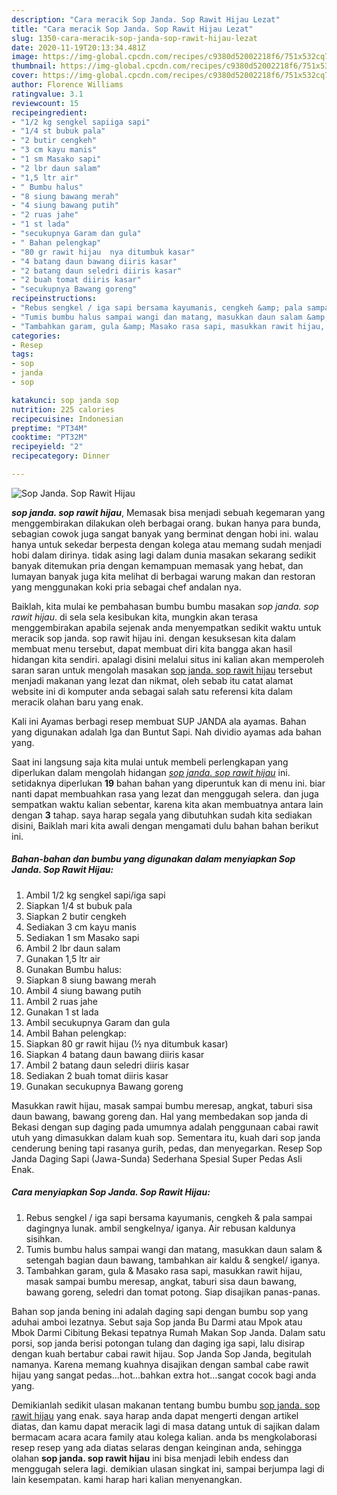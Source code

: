 ```yaml
---
description: "Cara meracik Sop Janda. Sop Rawit Hijau Lezat"
title: "Cara meracik Sop Janda. Sop Rawit Hijau Lezat"
slug: 1350-cara-meracik-sop-janda-sop-rawit-hijau-lezat
date: 2020-11-19T20:13:34.481Z
image: https://img-global.cpcdn.com/recipes/c9380d52002218f6/751x532cq70/sop-janda-sop-rawit-hijau-foto-resep-utama.jpg
thumbnail: https://img-global.cpcdn.com/recipes/c9380d52002218f6/751x532cq70/sop-janda-sop-rawit-hijau-foto-resep-utama.jpg
cover: https://img-global.cpcdn.com/recipes/c9380d52002218f6/751x532cq70/sop-janda-sop-rawit-hijau-foto-resep-utama.jpg
author: Florence Williams
ratingvalue: 3.1
reviewcount: 15
recipeingredient:
- "1/2 kg sengkel sapiiga sapi"
- "1/4 st bubuk pala"
- "2 butir cengkeh"
- "3 cm kayu manis"
- "1 sm Masako sapi"
- "2 lbr daun salam"
- "1,5 ltr air"
- " Bumbu halus"
- "8 siung bawang merah"
- "4 siung bawang putih"
- "2 ruas jahe"
- "1 st lada"
- "secukupnya Garam dan gula"
- " Bahan pelengkap"
- "80 gr rawit hijau  nya ditumbuk kasar"
- "4 batang daun bawang diiris kasar"
- "2 batang daun seledri diiris kasar"
- "2 buah tomat diiris kasar"
- "secukupnya Bawang goreng"
recipeinstructions:
- "Rebus sengkel / iga sapi bersama kayumanis, cengkeh &amp; pala sampai dagingnya lunak. ambil sengkelnya/ iganya. Air rebusan kaldunya sisihkan."
- "Tumis bumbu halus sampai wangi dan matang, masukkan daun salam &amp; setengah bagian daun bawang, tambahkan air kaldu &amp; sengkel/ iganya."
- "Tambahkan garam, gula &amp; Masako rasa sapi, masukkan rawit hijau, masak sampai bumbu meresap, angkat, taburi sisa daun bawang, bawang goreng, seledri dan tomat potong. Siap disajikan panas-panas."
categories:
- Resep
tags:
- sop
- janda
- sop

katakunci: sop janda sop 
nutrition: 225 calories
recipecuisine: Indonesian
preptime: "PT34M"
cooktime: "PT32M"
recipeyield: "2"
recipecategory: Dinner

---
```



![Sop Janda. Sop Rawit Hijau](https://img-global.cpcdn.com/recipes/c9380d52002218f6/751x532cq70/sop-janda-sop-rawit-hijau-foto-resep-utama.jpg)

<b><i>sop janda. sop rawit hijau</i></b>, Memasak bisa menjadi sebuah kegemaran yang menggembirakan dilakukan oleh berbagai orang. bukan hanya para bunda, sebagian cowok juga sangat banyak yang berminat dengan hobi ini. walau hanya untuk sekedar berpesta dengan kolega atau memang sudah menjadi hobi dalam dirinya. tidak asing lagi dalam dunia masakan sekarang sedikit banyak ditemukan pria dengan kemampuan memasak yang hebat, dan lumayan banyak juga kita melihat di berbagai warung makan dan restoran yang menggunakan koki pria sebagai chef andalan nya.

Baiklah, kita mulai ke pembahasan bumbu bumbu masakan <i>sop janda. sop rawit hijau</i>. di sela sela kesibukan kita, mungkin akan terasa menggembirakan apabila sejenak anda menyempatkan sedikit waktu untuk meracik sop janda. sop rawit hijau ini. dengan kesuksesan kita dalam membuat menu tersebut, dapat membuat diri kita bangga akan hasil hidangan kita sendiri. apalagi disini melalui situs ini kalian akan memperoleh saran saran untuk mengolah masakan <u>sop janda. sop rawit hijau</u> tersebut menjadi makanan yang lezat dan nikmat, oleh sebab itu catat alamat website ini di komputer anda sebagai salah satu referensi kita dalam meracik olahan baru yang enak.

Kali ini Ayamas berbagi resep membuat SUP JANDA ala ayamas. Bahan yang digunakan adalah Iga dan Buntut Sapi. Nah dividio ayamas ada bahan yang.


Saat ini langsung saja kita mulai untuk membeli perlengkapan yang diperlukan dalam mengolah hidangan <u><i>sop janda. sop rawit hijau</i></u> ini. setidaknya diperlukan <b>19</b> bahan bahan yang diperuntuk kan di menu ini. biar nanti dapat membuahkan rasa yang lezat dan menggugah selera. dan juga sempatkan waktu kalian sebentar, karena kita akan membuatnya antara lain dengan <b>3</b> tahap. saya harap segala yang dibutuhkan sudah kita sediakan disini, Baiklah mari kita awali dengan mengamati dulu bahan bahan berikut ini.

<!--inarticleads1-->

##### Bahan-bahan dan bumbu yang digunakan dalam menyiapkan Sop Janda. Sop Rawit Hijau:

1. Ambil 1/2 kg sengkel sapi/iga sapi
1. Siapkan 1/4 st bubuk pala
1. Siapkan 2 butir cengkeh
1. Sediakan 3 cm kayu manis
1. Sediakan 1 sm Masako sapi
1. Ambil 2 lbr daun salam
1. Gunakan 1,5 ltr air
1. Gunakan  Bumbu halus:
1. Siapkan 8 siung bawang merah
1. Ambil 4 siung bawang putih
1. Ambil 2 ruas jahe
1. Gunakan 1 st lada
1. Ambil secukupnya Garam dan gula
1. Ambil  Bahan pelengkap:
1. Siapkan 80 gr rawit hijau (½ nya ditumbuk kasar)
1. Siapkan 4 batang daun bawang diiris kasar
1. Ambil 2 batang daun seledri diiris kasar
1. Sediakan 2 buah tomat diiris kasar
1. Gunakan secukupnya Bawang goreng


Masukkan rawit hijau, masak sampai bumbu meresap, angkat, taburi sisa daun bawang, bawang goreng dan. Hal yang membedakan sop janda di Bekasi dengan sup daging pada umumnya adalah penggunaan cabai rawit utuh yang dimasukkan dalam kuah sop. Sementara itu, kuah dari sop janda cenderung bening tapi rasanya gurih, pedas, dan menyegarkan. Resep Sop Janda Daging Sapi (Jawa-Sunda) Sederhana Spesial Super Pedas Asli Enak. 

<!--inarticleads2-->

##### Cara menyiapkan Sop Janda. Sop Rawit Hijau:

1. Rebus sengkel / iga sapi bersama kayumanis, cengkeh &amp; pala sampai dagingnya lunak. ambil sengkelnya/ iganya. Air rebusan kaldunya sisihkan.
1. Tumis bumbu halus sampai wangi dan matang, masukkan daun salam &amp; setengah bagian daun bawang, tambahkan air kaldu &amp; sengkel/ iganya.
1. Tambahkan garam, gula &amp; Masako rasa sapi, masukkan rawit hijau, masak sampai bumbu meresap, angkat, taburi sisa daun bawang, bawang goreng, seledri dan tomat potong. Siap disajikan panas-panas.


Bahan sop janda bening ini adalah daging sapi dengan bumbu sop yang aduhai amboi lezatnya. Sebut saja Sop janda Bu Darmi atau Mpok atau Mbok Darmi Cibitung Bekasi tepatnya Rumah Makan Sop Janda. Dalam satu porsi, sop janda berisi potongan tulang dan daging iga sapi, lalu disirap dengan kuah bertabur cabai rawit hijau. Sop Janda Sop Janda, begitulah namanya. Karena memang kuahnya disajikan dengan sambal cabe rawit hijau yang sangat pedas…hot…bahkan extra hot…sangat cocok bagi anda yang. 

Demikianlah sedikit ulasan makanan tentang bumbu bumbu <u>sop janda. sop rawit hijau</u> yang enak. saya harap anda dapat mengerti dengan artikel diatas, dan kamu dapat meracik lagi di masa datang untuk di sajikan dalam bermacam acara acara family atau kolega kalian. anda bs mengkolaborasi resep resep yang ada diatas selaras dengan keinginan anda, sehingga olahan <b>sop janda. sop rawit hijau</b> ini bisa menjadi lebih endess dan menggugah selera lagi. demikian ulasan singkat ini, sampai berjumpa lagi di lain kesempatan. kami harap hari kalian menyenangkan.

